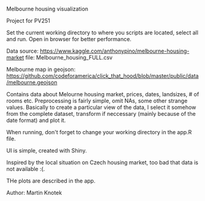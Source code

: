 Melbourne housing visualization

Project for PV251

Set the current working directory to where you scripts are located,
select all and run. Open in browser for better performance.

Data source:
https://www.kaggle.com/anthonypino/melbourne-housing-market
file: Melbourne_housing_FULL.csv

Melbourne map in geojson:
https://github.com/codeforamerica/click_that_hood/blob/master/public/data/melbourne.geojson

Contains data about Melourne housing market, prices, dates, landsizes, # of rooms etc.
Preprocessing is fairly simple, omit NAs, some other strange values.
Basically to create a particular view of the data, I select it somehow from the complete dataset, transform if neccessary (mainly because of the date format) and plot it.

When running, don't forget to change your working directory in the app.R file.

UI is simple, created with Shiny.

Inspired by the local situation on Czech housing market, too bad that data is not available :(.

THe plots are described in the app.

Author: Martin Knotek
